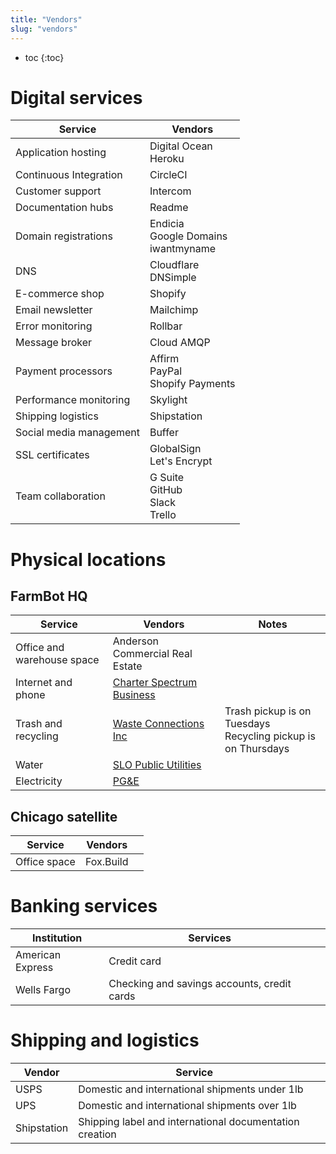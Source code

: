 ```yaml
---
title: "Vendors"
slug: "vendors"
---
```


* toc
{:toc}

# Digital services

|Service                       |Vendors                       |
|------------------------------|------------------------------|
|Application hosting           |Digital Ocean<br>Heroku
|Continuous Integration        |CircleCI
|Customer support              |Intercom
|Documentation hubs            |Readme
|Domain registrations          |Endicia<br>Google Domains<br>iwantmyname
|DNS                           |Cloudflare<br>DNSimple
|E-commerce shop               |Shopify
|Email newsletter              |Mailchimp
|Error monitoring              |Rollbar
|Message broker                |Cloud AMQP
|Payment processors            |Affirm<br>PayPal<br>Shopify Payments
|Performance monitoring        |Skylight
|Shipping logistics            |Shipstation
|Social media management       |Buffer
|SSL certificates              |GlobalSign<br>Let's Encrypt
|Team collaboration            |G Suite<br>GitHub<br>Slack<br>Trello

# Physical locations
## FarmBot HQ

|Service                       |Vendors                       |Notes                         |
|------------------------------|------------------------------|------------------------------|
|Office and warehouse space    |Anderson Commercial Real Estate|
|Internet and phone            |[Charter Spectrum Business](https://spectrumbusiness.net)|
|Trash and recycling           |[Waste Connections Inc](https://wcicustomer.com)|Trash pickup is on Tuesdays<br>Recycling pickup is on Thursdays
|Water                         |[SLO Public Utilities](https://slocity.merchanttransact.com)|
|Electricity                   |[PG&E](https://pge.com/waystopay)     |

## Chicago satellite

|Service                       |Vendors                       |                              |
|------------------------------|------------------------------|------------------------------|
|Office space                  |Fox.Build                     |

# Banking services

|Institution                   |Services                      |                              |
|------------------------------|------------------------------|------------------------------|
|American Express              |Credit card                   |
|Wells Fargo                   |Checking and savings accounts, credit cards|

# Shipping and logistics

|Vendor                        |Service                       |                              |
|------------------------------|------------------------------|------------------------------|
|USPS                          |Domestic and international shipments under 1lb|
|UPS                           |Domestic and international shipments over 1lb|
|Shipstation                   |Shipping label and international documentation creation|



<style>
.hub-container {
  max-width: 1350px;
}
.value-icon {
  display: inline-block;
  height: 18px;
  margin-bottom: -2px;
}
  
a[title="Guides"] {
  color: #f4f4f4!important;
  border-bottom: 5px solid #f4f4f4;
  padding-bottom: 20px!important;
}
  
a[title="Guides"]:hover {
  color: white!important;
  border-bottom-color: white;
}
  
#hub-header li a:hover {
  box-shadow: none!important;
}
</style>

<meta name="theme-color" content="#434343">

